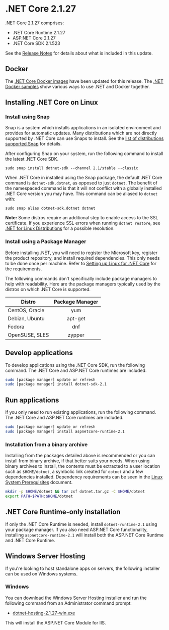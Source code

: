 # .NET Core 2.1.27

.NET Core 2.1.27 comprises:

* .NET Core Runtime 2.1.27
* ASP.NET Core 2.1.27
* .NET Core SDK 2.1.523

See the [Release Notes](2.1.27.md) for details about what is included in this update.

## Docker

The [.NET Core Docker images](https://hub.docker.com/_/microsoft-dotnet) have been updated for this release. The [.NET Docker samples](https://github.com/dotnet/dotnet-docker/blob/main/samples/README.md) show various ways to use .NET and Docker together.

## Installing .NET Core on Linux

### Install using Snap

Snap is a system which installs applications in an isolated environment and provides for automatic updates. Many distributions which are not directly supported by .NET Core can use Snaps to install. See the [list of distributions supported Snap](https://docs.snapcraft.io/installing-snapd/6735) for details.

After configuring Snap on your system, run the following command to install the latest .NET Core SDK.

`sudo snap install dotnet-sdk --channel 2.1/stable --classic`

When .NET Core in installed using the Snap package, the default .NET Core command is `dotnet-sdk.dotnet`, as opposed to just `dotnet`. The benefit of the namespaced command is that it will not conflict with a globally installed .NET Core version you may have. This command can be aliased to `dotnet` with:

`sudo snap alias dotnet-sdk.dotnet dotnet`

**Note:** Some distros require an additional step to enable access to the SSL certificate. If you experience SSL errors when running `dotnet restore`, see [.NET for Linux Distributions](../../../linux.md) for a possible resolution.

### Install using a Package Manager

Before installing .NET, you will need to register the Microsoft key, register the product repository, and install required dependencies. This only needs to be done once per machine. Refer to [Setting up Linux for .NET Core][linux-install] for the requirements.

The following commands don't specifically include package managers to help with readability. Here are the package managers typically used by the distros on which .NET Core is supported.

| Distro | Package Manager  |
| ---             | :----:  |
| CentOS, Oracle  | yum     |
| Debian, Ubuntu  | apt-get |
| Fedora          | dnf     |
| OpenSUSE, SLES  | zypper  |

## Develop applications

To develop applications using the .NET Core SDK, run the following command. The .NET Core and ASP.NET Core runtimes are included.

```bash
sudo [package manager] update or refresh
sudo [package manager] install dotnet-sdk-2.1
```

## Run applications

If you only need to run existing applications, run the following command. The .NET Core and ASP.NET Core runtimes are included.

```bash
sudo [package manager] update or refresh
sudo [package manager] install aspnetcore-runtime-2.1
```

### Installation from a binary archive

Installing from the packages detailed above is recommended or you can install from binary archive, if that better suits your needs. When using binary archives to install, the contents must be extracted to a user location such as `$HOME/dotnet`, a symbolic link created for `dotnet` and a few dependencies installed. Dependency requirements can be seen in the [Linux System Prerequisites](https://github.com/dotnet/core/blob/main/Documentation/linux.md) document.

```bash
mkdir -p $HOME/dotnet && tar zxf dotnet.tar.gz -C $HOME/dotnet
export PATH=$PATH:$HOME/dotnet
```

## .NET Core Runtime-only installation

If only the .NET Core Runtime is needed, install `dotnet-runtime-2.1` using your package manager. If you also need ASP.NET Core functionality, installing `aspnetcore-runtime-2.1` will install both the ASP.NET Core Runtime and .NET Core Runtime.

## Windows Server Hosting

If you're looking to host standalone apps on servers, the following installer can be used on Windows systems.

### Windows

You can download the Windows Server Hosting installer and run the following command from an Administrator command prompt:

* [dotnet-hosting-2.1.27-win.exe][dotnet-hosting-win.exe]

This will install the ASP.NET Core Module for IIS.


[release-notes]: 2.1.27.md


[checksums-runtime]: https://builds.dotnet.microsoft.com/dotnet/checksums/2.1.27-sha.txt
[checksums-sdk]: https://builds.dotnet.microsoft.com/dotnet/checksums/2.1.27-sha.txt

[linux-install]: https://learn.microsoft.com/dotnet/core/install/linux

[dotnet-hosting-win.exe]: https://download.visualstudio.microsoft.com/download/pr/4155e077-4635-4a74-8c96-3feb3f341073/771eb3d31794d7fd6030d367e0236ec8/dotnet-hosting-2.1.27-win.exe
